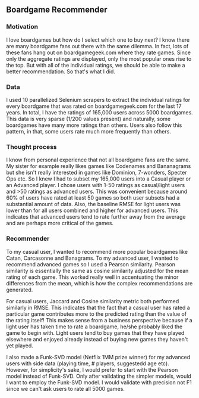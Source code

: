 ## Boardgame Recommender

### Motivation

I love boardgames but how do I select which one to buy next? I know there are many boardgame fans out there with the same dilemma. In fact, lots of these fans hang out on boardgamegeek.com where they rate games. Since only the aggregate ratings are displayed, only the most popular ones rise to the top. But with all of the individual ratings, we should be able to make a better recommendation. So that's what I did.

### Data
I used 10 parallelized Selenium scrapers to extract the individual ratings for every boardgame that was rated on boardgamegeek.com for the last 17 years. In total, I have the ratings of 165,000 users across 5000 boardgames. This data is very sparse (1/200 values present) and naturally, some boardgames have many more ratings than others. Users also follow this pattern, in that, some users rate much more frequently than others.

### Thought process
I know from personal experience that not all boardgame fans are the same. My sister for example really likes games like Codenames and Bananagrams but she isn't really interested in games like Dominion, 7-wonders, Specter Ops etc. So I knew I had to subset my 165,000 users into a Casual player or an Advanced player. I chose users with 1-50 ratings as casual/light users and >50 ratings as advanced users. This was convenient because around 60% of users have rated at least 50 games so both user subsets had a substantial amount of data. Also, the baseline RMSE for light users was lower than for all users combined and higher for advanced users. This indicates that advanced users tend to rate further away from the average and are perhaps more critical of the games. 

### Recommender
To my casual user, I wanted to recommend more popular boardgames like Catan, Carcasonne and Banagrams. To my advanced user, I wanted to recommend advanced games so I used a Pearson similarity. Pearson similarity is essentially the same as cosine similarity adjusted for the mean rating of each game. This worked really well in accentuating the minor differences from the mean, which is how the complex recommendations are generated.

For casual users, Jaccard and Cosine similarity metric both performed similarly in RMSE. This indicates that the fact that a casual user has rated a particular game contributes more to the predicted rating than the value of the rating itself! This makes sense from a business perspective because if a light user has taken time to rate a boardgame, he/she probably liked the game to begin with. Light users tend to buy games that they have played elsewhere and enjoyed already instead of buying new games they haven't yet played.

I also made a Funk-SVD model (Netflix 1MM prize winner) for my advanced users with side data (playing time, # players, suggestedd age etc). However, for simplicity's sake, I would prefer to start with the Pearson model instead of Funk-SVD. Only after validating the simpler models, would I want to employ the Funk-SVD model. I would validate with precision not F1 since we can't ask users to rate all 5000 games.
